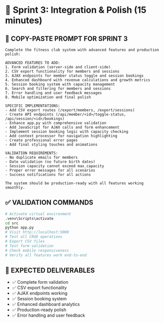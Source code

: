 # 🔧 Sprint 3: Integration & Polish (15 minutes)

## 🎯 **COPY-PASTE PROMPT FOR SPRINT 3**

```
Complete the fitness club system with advanced features and production polish:

ADVANCED FEATURES TO ADD:
1. Form validation (server-side and client-side)
2. CSV export functionality for members and sessions
3. AJAX endpoints for member status toggle and session bookings
4. Enhanced dashboard with revenue calculations and growth metrics
5. Session booking system with capacity management
6. Search and filtering for members and sessions
7. Error handling and user feedback messages
8. Mobile optimization and final polish

SPECIFIC IMPLEMENTATIONS:
- Add CSV export routes (/export/members, /export/sessions)
- Create API endpoints (/api/member/<id>/toggle-status, /api/session/<id>/bookings)
- Enhance app.py with comprehensive validation
- Add JavaScript for AJAX calls and form enhancement
- Implement session booking logic with capacity checking
- Add context processor for navigation highlighting
- Create professional error pages
- Add final styling touches and animations

VALIDATION REQUIREMENTS:
- No duplicate emails for members
- Date validation (no future birth dates)
- Session capacity cannot exceed max_capacity
- Proper error messages for all scenarios
- Success notifications for all actions

The system should be production-ready with all features working smoothly.
```

## ✅ **VALIDATION COMMANDS**

```bash
# Activate virtual environment
.venv\Scripts\activate
cd src
python app.py
# Visit http://localhost:5000
# Test all CRUD operations
# Export CSV files
# Test form validation
# Check mobile responsiveness
# Verify all features work end-to-end
```

## 🎯 **EXPECTED DELIVERABLES**

- ✅ Complete form validation
- ✅ CSV export functionality
- ✅ AJAX endpoints working
- ✅ Session booking system
- ✅ Enhanced dashboard analytics
- ✅ Production-ready polish
- ✅ Error handling and user feedback
